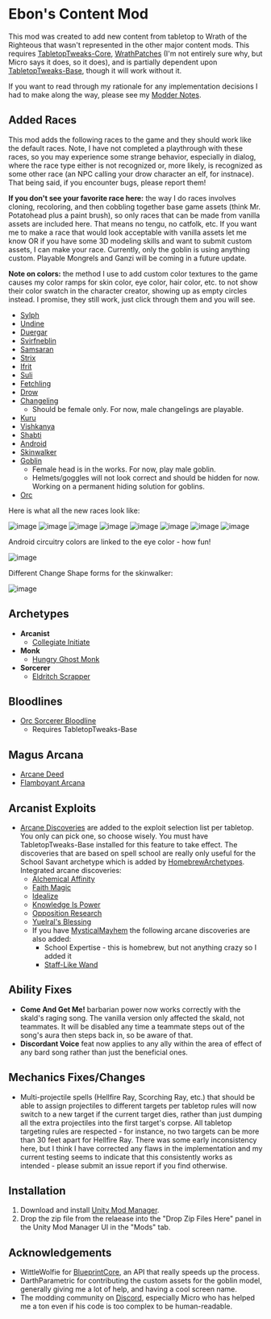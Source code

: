 # Ebon's Content Mod
This mod was created to add new content from tabletop to Wrath of the Righteous that wasn't represented in the other major content mods. This requires [TabletopTweaks-Core](https://github.com/Vek17/TabletopTweaks-Core "TabletopTweaks-Core"), [WrathPatches](https://github.com/microsoftenator2022/WrathPatches "WrathPatches") (I'm not entirely sure why, but Micro says it does, so it does), and is partially dependent upon [TabletopTweaks-Base](https://github.com/Vek17/TabletopTweaks-Base "TabletopTweaks-Base"), though it will work without it.

If you want to read through my rationale for any implementation decisions I had to make along the way, please see my [Modder Notes](https://github.com/EdgarEbonfowl/EbonsContentMod/blob/main/ModderNotes.md "Modder Notes").

## Added Races
This mod adds the following races to the game and they should work like the default races. Note, I have not completed a playthrough with these races, so you may experience some strange behavior, especially in dialog, where the race type either is not recognized or, more likely, is recognized as some other race (an NPC calling your drow character an elf, for instnace). That being said, if you encounter bugs, please report them!

**If you don't see your favorite race here:** the way I do races involves cloning, recoloring, and then cobbling together base game assets (think Mr. Potatohead plus a paint brush), so only races that can be made from vanilla assets are included here. That means no tengu, no catfolk, etc. If you want me to make a race that would look acceptable with vanilla assets let me know OR if you have some 3D modeling skills and want to submit custom assets, I can make your race. Currently, only the goblin is using anything custom. Playable Mongrels and Ganzi will be coming in a future update.

**Note on colors:** the method I use to add custom color textures to the game causes my color ramps for skin color, eye color, hair color, etc. to not show their color swatch in the character creator, showing up as empty circles instead. I promise, they still work, just click through them and you will see.

- [Sylph](https://www.d20pfsrd.com/races/other-races/featured-races/arg-sylph/ "Sylph")
- [Undine](https://www.d20pfsrd.com/races/other-races/featured-races/arg-undine/ "Undine")
- [Duergar](https://www.d20pfsrd.com/races/other-races/uncommon-races/arg-duergar/ "Duergar")
- [Svirfneblin](https://www.d20pfsrd.com/races/other-races/uncommon-races/arg-svirfneblin/ "Svirfneblin")
- [Samsaran](https://www.d20pfsrd.com/races/other-races/uncommon-races/arg-samsaran/ "Samsaran")
- [Strix](https://www.d20pfsrd.com/races/other-races/uncommon-races/arg-strix/ "Strix")
- [Ifrit](https://www.d20pfsrd.com/races/other-races/featured-races/arg-ifrit/ "Ifrit")
- [Suli](https://www.d20pfsrd.com/races/other-races/uncommon-races/arg-suli/ "Suli")
- [Fetchling](https://www.d20pfsrd.com/races/other-races/featured-races/arg-fetchling/ "Fetchling")
- [Drow](https://www.d20pfsrd.com/races/other-races/featured-races/arg-drow/ "Drow")
- [Changeling](https://www.d20pfsrd.com/races/other-races/uncommon-races/arg-changeling/ "Changeling")
  - Should be female only. For now, male changelings are playable.
- [Kuru](https://www.d20pfsrd.com/races/other-races/more-races/race-points-unknown/kuru-rp/ "Kuru")
- [Vishkanya](https://www.d20pfsrd.com/races/other-races/uncommon-races/arg-vishkanyas/ "Vishkanya")
- [Shabti](https://www.d20pfsrd.com/races/other-races/more-races/advanced-races-11-20-rp/shabti/ "Shabti")
- [Android](https://www.d20pfsrd.com/races/other-races/more-races/advanced-races-11-20-rp/android-16-rp/ "Android")
- [Skinwalker](https://www.d20pfsrd.com/races/other-races/more-races/standard-races-1-10-rp/skinwalkers-10-rp/ "Skinwalker")
- [Goblin](https://www.d20pfsrd.com/races/other-races/featured-races/arg-goblin/ "Goblin")
  - Female head is in the works. For now, play male goblin.
  - Helmets/goggles will not look correct and should be hidden for now. Working on a permanent hiding solution for goblins.
- [Orc](https://www.d20pfsrd.com/races/other-races/featured-races/arg-orc/ "Orc")

Here is what all the new races look like:

![image](https://github.com/user-attachments/assets/16eeaa4f-1789-4f2d-b50b-5e5ea39a851c)
![image](https://github.com/user-attachments/assets/e8687fa4-443f-4a53-878a-a24bffd588b0)
![image](https://github.com/user-attachments/assets/a6eb5d24-c22d-41c8-97ce-75a6572ef715)
![image](https://github.com/user-attachments/assets/6f9e99aa-03d2-4cc0-bda3-afc35a64a5a9)
![image](https://github.com/user-attachments/assets/a319c98c-0a67-40c6-a7a0-ca01a3cb9f1b)
![image](https://github.com/user-attachments/assets/bc51c095-1a2f-4278-82c9-6344438bad87)
![image](https://github.com/user-attachments/assets/2e730b3c-5333-44ae-889a-8895f2b0a7b6)
![image](https://github.com/user-attachments/assets/74103851-f2c9-4a5f-a703-c1212eaa3a64)

Android circuitry colors are linked to the eye color - how fun!
  
![image](https://github.com/user-attachments/assets/d2ff9dcc-3ed6-4b53-bfe4-f79551f8f74a)

Different Change Shape forms for the skinwalker:
  
![image](https://github.com/user-attachments/assets/5976579b-5da5-4464-ac79-a8f62c643c2c)

## Archetypes
- **Arcanist**
  - [Collegiate Initiate](https://www.d20pfsrd.com/classes/hybrid-classes/arcanist/archetypes/paizo-arcanist-archetypes/collegiate-initiate-arcanist/ "Collegiate Initiate")
- **Monk**
  - [Hungry Ghost Monk](https://www.d20pfsrd.com/classes/core-classes/monk/archetypes/paizo-monk-archetypes/hungry-ghost-monk/ "Hungry Ghost Monk")
- **Sorcerer**
  - [Eldritch Scrapper](https://www.d20pfsrd.com/classes/core-classes/sorcerer/archetypes/paizo-sorcerer-archetypes/eldritch-scrapper/ "Eldritch Scrapper")
 
## Bloodlines
- [Orc Sorcerer Bloodline](https://www.d20pfsrd.com/classes/core-classes/sorcerer/bloodlines/bloodlines-from-paizo/orc-bloodline/ "Orc Sorcerer Bloodline")
  - Requires TabletopTweaks-Base

## Magus Arcana
- [Arcane Deed](https://www.d20pfsrd.com/classes/base-classes/magus/magus-arcana/paizo-magus-arcana/arcane-deed-ex/ "Arcane Deed")
- [Flamboyant Arcana](https://www.d20pfsrd.com/classes/base-classes/magus/magus-arcana/paizo-magus-arcana/flamboyant-arcana-ex "Flamboyant Arcana")

## Arcanist Exploits
- [Arcane Discoveries](https://www.d20pfsrd.com/classes/core-classes/wizard/arcane-discoveries/ "Arcane Discoveries") are added to the exploit selection list per tabletop. You only can pick one, so choose wisely. You must have TabletopTweaks-Base installed for this feature to take effect. The discoveries that are based on spell school are really only useful for the School Savant archetype which is added by [HomebrewArchetypes](https://www.nexusmods.com/pathfinderwrathoftherighteous/mods/279 "HomebrewArchetypes"). Integrated arcane discoveries:
  - [Alchemical Affinity](https://www.d20pfsrd.com/classes/core-classes/wizard/arcane-discoveries/arcane-discoveries-paizo/alchemical-affinity/ "Alchemical Affinity")
  - [Faith Magic](https://www.d20pfsrd.com/classes/core-classes/wizard/arcane-discoveries/arcane-discoveries-paizo/faith-magic/ "Faith Magic")
  - [Idealize](https://www.d20pfsrd.com/classes/core-classes/wizard/arcane-discoveries/arcane-discoveries-paizo/idealize-su/ "Idealize")
  - [Knowledge Is Power](https://www.d20pfsrd.com/classes/core-classes/wizard/arcane-discoveries/arcane-discoveries-paizo/knowledge-is-power-ex/ "Knowledge Is Power")
  - [Opposition Research](https://www.d20pfsrd.com/classes/core-classes/wizard/arcane-discoveries/arcane-discoveries-paizo/opposition-research/ "Opposition Research")
  - [Yuelral's Blessing](https://aonprd.com/WizardArcaneDiscoveries.aspx "Yuelral's Blessing")
  - If you have [MysticalMayhem](https://gitgud.io/Kreaddy/mysticalmayhem "MysticalMayhem") the following arcane discoveries are also added:
    - School Expertise - this is homebrew, but not anything crazy so I added it
    - [Staff-Like Wand](https://www.d20pfsrd.com/classes/core-classes/wizard/arcane-discoveries/arcane-discoveries-paizo/staff-like-wand/ "Staff-Like Wand")
   
## Ability Fixes
- **Come And Get Me!** barbarian power now works correctly with the skald's raging song. The vanilla version only affected the skald, not teammates. It will be disabled any time a teammate steps out of the song's aura then steps back in, so be aware of that.
- **Discordant Voice** feat now applies to any ally within the area of effect of any bard song rather than just the beneficial ones.

## Mechanics Fixes/Changes
- Multi-projectile spells (Hellfire Ray, Scorching Ray, etc.) that should be able to assign projectiles to different targets per tabletop rules will now switch to a new target if the current target dies, rather than just dumping all the extra projectiles into the first target's corpse. All tabletop targeting rules are respected - for instance, no two targets can be more than 30 feet apart for Hellfire Ray. There was some early inconsistency here, but I think I have corrected any flaws in the implementation and my current testing seems to indicate that this consistently works as intended - please submit an issue report if you find otherwise.

## Installation
1. Download and install [Unity Mod Manager](https://github.com/newman55/unity-mod-manager).
2. Drop the zip file from the relaease into the "Drop Zip Files Here" panel in the Unity Mod Manager UI in the "Mods" tab.

## Acknowledgements
* WittleWolfie for [BlueprintCore](https://github.com/WittleWolfie/WW-Blueprint-Core/tree/main), an API that really speeds up the process.
* DarthParametric for contributing the custom assets for the goblin model, generally giving me a lot of help, and having a cool screen name.
* The modding community on [Discord](https://discord.com/invite/owlcat), especially Micro who has helped me a ton even if his code is too complex to be human-readable.
